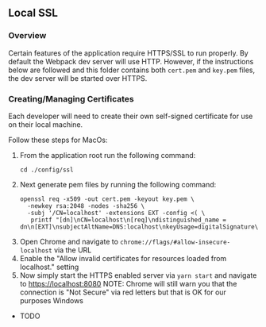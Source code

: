 ## Local SSL

### Overview
Certain features of the application require HTTPS/SSL to run properly. 
By default the Webpack dev server will use HTTP.  However, if the instructions below are followed
and this folder contains both `cert.pem` and `key.pem` files, the dev server will be started over HTTPS.

### Creating/Managing Certificates
Each developer will need to create their own self-signed certificate for use on their local machine.

Follow these steps for MacOs:
1) From the application root run the following command: 
    ```$sh
    cd ./config/ssl
    ```
2) Next generate pem files by running the following command:
    ```$sh
    openssl req -x509 -out cert.pem -keyout key.pem \
      -newkey rsa:2048 -nodes -sha256 \
      -subj '/CN=localhost' -extensions EXT -config <( \
       printf "[dn]\nCN=localhost\n[req]\ndistinguished_name = dn\n[EXT]\nsubjectAltName=DNS:localhost\nkeyUsage=digitalSignature\nextendedKeyUsage=serverAuth")
    ```
3) Open Chrome and navigate to `chrome://flags/#allow-insecure-localhost` via the URL
4) Enable the "Allow invalid certificates for resources loaded from localhost." setting
5) Now simply start the HTTPS enabled server via `yarn start` and navigate to [https://localhost:8080]()
NOTE: Chrome will still warn you that the connection is "Not Secure" via red letters but that is OK for our purposes
Windows
- TODO
